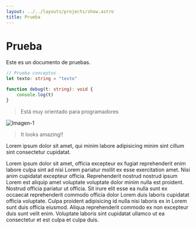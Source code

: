 ```yaml
---
layout: ../../layouts/projects/show.astro
title: Prueba
---
```


# Prueba

Este es un documento de pruebas.

``` typescript
// Prueba conceptos
let texto: string = "texto"

function debug(t: string): void {
    console.log(t)
}
```

> Está muy orientado para programadores

![Imagen-1](/hero_background.jpg)

> It looks amazing!!

<div class="columns-2xs">
  <p>
  Lorem ipsum dolor sit amet, qui minim labore adipisicing minim sint cillum sint consectetur cupidatat.
  </p>
  <p>
  Lorem ipsum dolor sit amet, officia excepteur ex fugiat reprehenderit enim labore culpa sint ad nisi Lorem pariatur mollit ex esse exercitation amet. Nisi anim cupidatat excepteur officia. Reprehenderit nostrud nostrud ipsum Lorem est aliquip amet voluptate voluptate dolor minim nulla est proident. Nostrud officia pariatur ut officia. Sit irure elit esse ea nulla sunt ex occaecat reprehenderit commodo officia dolor Lorem duis laboris cupidatat officia voluptate. Culpa proident adipisicing id nulla nisi laboris ex in Lorem sunt duis officia eiusmod. Aliqua reprehenderit commodo ex non excepteur duis sunt velit enim. Voluptate laboris sint cupidatat ullamco ut ea consectetur et est culpa et culpa duis.
  </p>
</div>
